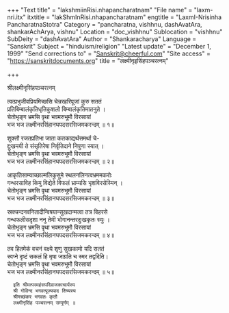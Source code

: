 +++
"Text title" = "lakshmiinRisi.nhapancharatnam"
"File name" = "laxm-nri.itx"
itxtitle = "lakShmInRisi.nhapancharatnam"
engtitle = "LaxmI-Nrisinha PancharatnaStotra"
Category = "pancharatna, vishhnu, dashAvatAra, shankarAchArya, vishnu"
Location = "doc_vishhnu"
Sublocation = "vishhnu"
SubDeity = "dashAvatAra"
Author = "Shankaracharya"
Language = "Sanskrit"
Subject = "hinduism/religion"
"Latest update" = "December 1, 1999"
"Send corrections to" = "Sanskrit@cheerful.com"
"Site access" = "https://sanskritdocuments.org"
title = "लक्ष्मीनृइसिंहपञ्चरत्नम्"

+++
  
 श्रीलक्ष्मीनृसिंहपञ्चरत्नम्   
  
त्वत्प्रभुजीवप्रियमिच्छसि चेन्नरहरिपूजां कुरु सततं  
  प्रतिबिम्बालंकृतिधृतिकुशलो बिम्बालंकृतिमातनुते ।  
चेतोभृङ्ग भ्रमसि वृथा भवमरुभूमौ विरसायां  
  भज भज लक्ष्मीनरसिंहानघपदसरसिजमकरन्दम् ॥ १॥  
  
शुक्त्तौ रजतप्रतिभा जाता कतकाद्यर्थसमर्था चे-  
  द्दुःखमयी ते संसृतिरेषा निर्वृतिदाने निपुणा स्यात् ।  
चेतोभृङ्ग भ्रमसि वृथा भवमरुभूमौ विरसायां  
  भज भज लक्ष्मीनरसिंहानघपदसरसिजमकरन्दम् ॥ २॥  
  
आकृतिसाम्याच्छाल्मलिकुसुमे स्थलनलिनत्वभ्रममकरोः  
  गन्धरसाविह किमु विद्येते विफलं भ्राम्यसि भृशविरसेस्मिन् ।  
चेतोभृङ्ग भ्रमसि वृथा भवमरुभूमौ विरसायां  
  भज भज लक्ष्मीनरसिंहानघपदसरसिजमकरन्दम् ॥ ३॥  
  
स्रक्चन्दनवनितादीन्विषयान्सुखदान्मत्वा तत्र विहरसे  
  गन्धफलीसदृशा ननु तेमी भोगानन्तरदुःखकृतः स्युः ।  
चेतोभृङ्ग भ्रमसि वृथा भवमरुभूमौ विरसायां  
  भज भज लक्ष्मीनरसिंहानघपदसरसिजमकरन्दम् ॥ ४॥  
  
तव हितमेकं वचनं वक्ष्ये श‍ृणु सुखकामो यदि सततं  
  स्वप्ने दृष्टं सकलं हि मृषा जाग्रति च स्मर तद्वदिति।  
चेतोभृङ्ग भ्रमसि वृथा भवमरुभूमौ विरसायां  
  भज भज लक्ष्मीनरसिंहानघपदसरसिजमकरन्दम् ॥ ५॥  
  
      इति श्रीमत्परमहंसपरिव्राजकाचार्यस्य  
      श्री गोविन्द भगवत्पूज्यपाद शिष्यस्य  
      श्रीमच्छंकर भगवतः कृतौ  
      लक्ष्मीनृसिंह पञ्चरत्नम् सम्पूर्णम् ॥  
  
  
  

